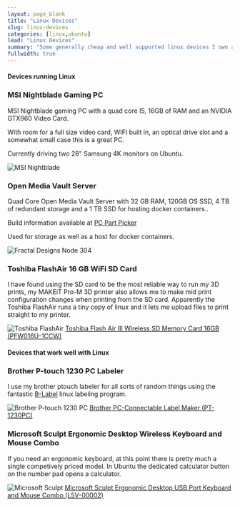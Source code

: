 ```yaml
---
layout: page_blank
title: "Linux Devices"
slug: linux-devices
categories: [linux,ubuntu]
lead: "Linux Devices"
summary: "Some generally cheap and well supported linux devices I own and like."
fullwidth: true
---
```


<div class="content">
  <div class="container-fluid">
    <div class="row">
        <div class="col-lg-12">
           <h4>Devices running Linux</h4>
        </div>
        <div class="col-lg-4">
            <div class="card">
                <div class="card-header">
                    <h3 class="card-title">MSI Nightblade Gaming PC</h3>
                </div>
                <div class="card-body">
                    <p>MSI Nightblade gaming PC with a quad core I5, 16GB of RAM and an NVIDIA GTX960 Video Card.</p>
                    <p>With room for a full size video card, WIFI built in, an optical drive slot and a somewhat small case this is a great PC.</p>
                    <p>Currently driving two 28" Samsung 4K monitors on Ubuntu.</p>
                    <img alt="MSI Nightblade" src="https://garthvh.com/assets/img/linux/nightblade.jpg" class="img-fluid" />
                </div>
            </div>
        </div>
        <div class="col-lg-4">
            <div class="card">
                <div class="card-header">
                    <h3 class="card-title">Open Media Vault Server</h3>
                </div>
                <div class="card-body">
                    <p>Quad Core Open Media Vault Server with 32 GB RAM, 120GB OS SSD, 4 TB of redundant storage and a 1 TB SSD for hosting docker containers..</p>
                    <p>Build information available at <a href="https://pcpartpicker.com/user/garthvh/saved/3NFvWZ">PC Part Picker</a> </p>
                    <p>
                    Used for storage as well as a host for docker containers.
                    </p>
                    <img alt="Fractal Designs Node 304" src="https://garthvh.com/assets/img/linux/node304.jpg" class="img-fluid" />
                </div>
            </div>
        </div>
        <div class="col-lg-4">
            <div class="card">
                <div class="card-header">
                    <h3 class="card-title">Toshiba FlashAir 16 GB WiFi SD Card</h3>
                </div>
                <div class="card-body">
                    <p>I have found using the SD card to be the most reliable way to run my 3D prints, my MAKEiT Pro-M 3D printer also allows me to make mid print configuration changes when printing from the SD card. Apparently the Toshiba FlashAir runs a tiny copy of linux and it lets me upload files to print straight to my printer.</p>
                    <img alt="Toshiba FlashAir" src="https://garthvh.com/assets/img/linux/flash_air.jpg" class="img-fluid" />
                    <a target="_blank" href="https://www.amazon.com/gp/product/B00UOYPZNE/ref=as_li_tl?ie=UTF8&camp=1789&creative=9325&creativeASIN=B00UOYPZNE&linkCode=as2&tag=garthvh-20&linkId=bea443be6825fde1a12ab1388b52195a">Toshiba Flash Air III Wireless SD Memory Card 16GB (PFW016U-1CCW)</a><img src="//ir-na.amazon-adsystem.com/e/ir?t=garthvh-20&l=am2&o=1&a=B00UOYPZNE" width="1" height="1" border="0" alt="" style="border:none !important; margin:0px !important;" />
                </div>
            </div>
        </div>
    </div>
        <div class="row">
            <div class="col-lg-12"><h4>Devices that work well with Linux</h4></div>
            <div class="col-lg-4">
                <div class="card">
                    <div class="card-header">
                        <h3 class="card-title">Brother P-touch 1230 PC Labeler</h3>
                    </div>
                    <div class="card-body">
                        <p>I use my brother ptouch labeler for all sorts of random things using the fantastic <a href="http://apz.fi/blabel/">B-Label</a> linux labeling program.</p>
                        <img alt="Brother P-touch 1230 PC" src="https://garthvh.com/assets/img/linux/ptouch.jpg" class="img-fluid" />
                        <a target="_blank" href="https://www.amazon.com/gp/product/B001IKKIVM/ref=as_li_tl?ie=UTF8&camp=1789&creative=9325&creativeASIN=B001IKKIVM&linkCode=as2&tag=garthvh-20&linkId=70c4f200694970ee1e1d1d27cf9c836a">Brother PC-Connectable Label Maker (PT-1230PC)</a><img src="//ir-na.amazon-adsystem.com/e/ir?t=garthvh-20&l=am2&o=1&a=B001IKKIVM" width="1" height="1" border="0" alt="" style="border:none !important; margin:0px !important;" />
                    </div>
                </div>
            </div>
            <div class="col-lg-4">
                <div class="card">
                    <div class="card-header">
                        <h3 class="card-title">Microsoft Sculpt Ergonomic Desktop Wireless Keyboard and Mouse Combo</h3>
                    </div>
                    <div class="card-body">
                        <p>If you need an ergonomic keyboard, at this point there is pretty much a single competively priced model. In Ubuntu the dedicated calculator button on the number pad opens a calculator.</p>
                        <img alt="Microsoft Sculpt" src="https://garthvh.com/assets/img/linux/sculpt.JPG" class="img-fluid" />
                        <a target="_blank" href="https://www.amazon.com/gp/product/B00DUV01SC/ref=as_li_tl?ie=UTF8&camp=1789&creative=9325&creativeASIN=B00DUV01SC&linkCode=as2&tag=garthvh-20&linkId=1a5cbdd1587ff7fbda34f34ab9c61d27">Microsoft Sculpt Ergonomic Desktop USB Port Keyboard and Mouse Combo (L5V-00002)</a><img src="//ir-na.amazon-adsystem.com/e/ir?t=garthvh-20&l=am2&o=1&a=B00DUV01SC" width="1" height="1" border="0" alt="" style="border:none !important; margin:0px !important;" class="img-fluid" />
                    </div>
                </div>
            </div>
        </div>
    </div>
</div>